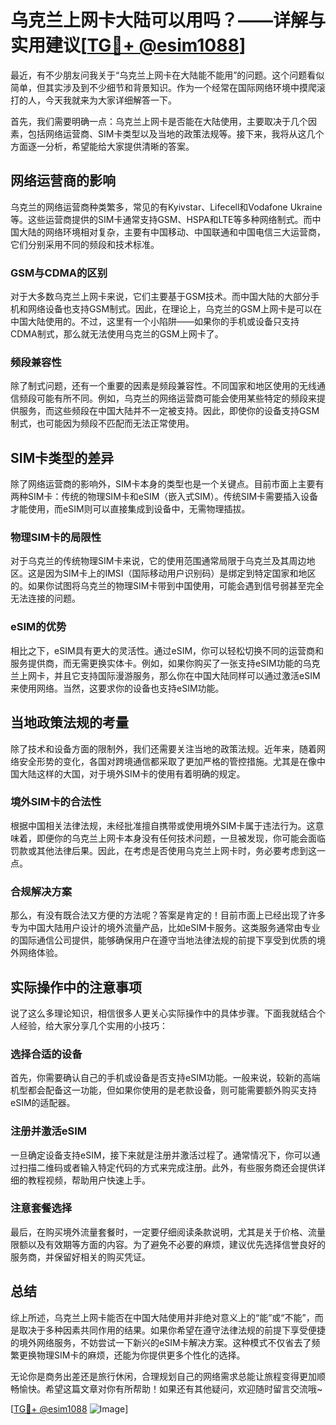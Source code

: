# 乌克兰上网卡大陆可以用吗？——详解与实用建议[[TG💪+ @esim1088](https://t.me/s/esim1088)]

最近，有不少朋友问我关于“乌克兰上网卡在大陆能不能用”的问题。这个问题看似简单，但其实涉及到不少细节和背景知识。作为一个经常在国际网络环境中摸爬滚打的人，今天我就来为大家详细解答一下。

首先，我们需要明确一点：乌克兰上网卡是否能在大陆使用，主要取决于几个因素，包括网络运营商、SIM卡类型以及当地的政策法规等。接下来，我将从这几个方面逐一分析，希望能给大家提供清晰的答案。

## 网络运营商的影响

乌克兰的网络运营商种类繁多，常见的有Kyivstar、Lifecell和Vodafone Ukraine等。这些运营商提供的SIM卡通常支持GSM、HSPA和LTE等多种网络制式。而中国大陆的网络环境相对复杂，主要有中国移动、中国联通和中国电信三大运营商，它们分别采用不同的频段和技术标准。

### GSM与CDMA的区别

对于大多数乌克兰上网卡来说，它们主要基于GSM技术。而中国大陆的大部分手机和网络设备也支持GSM制式。因此，在理论上，乌克兰的GSM上网卡是可以在中国大陆使用的。不过，这里有一个小陷阱——如果你的手机或设备只支持CDMA制式，那么就无法使用乌克兰的GSM上网卡了。

### 频段兼容性

除了制式问题，还有一个重要的因素是频段兼容性。不同国家和地区使用的无线通信频段可能有所不同。例如，乌克兰的网络运营商可能会使用某些特定的频段来提供服务，而这些频段在中国大陆并不一定被支持。因此，即使你的设备支持GSM制式，也可能因为频段不匹配而无法正常使用。

## SIM卡类型的差异

除了网络运营商的影响外，SIM卡本身的类型也是一个关键点。目前市面上主要有两种SIM卡：传统的物理SIM卡和eSIM（嵌入式SIM）。传统SIM卡需要插入设备才能使用，而eSIM则可以直接集成到设备中，无需物理插拔。

### 物理SIM卡的局限性

对于乌克兰的传统物理SIM卡来说，它的使用范围通常局限于乌克兰及其周边地区。这是因为SIM卡上的IMSI（国际移动用户识别码）是绑定到特定国家和地区的。如果你试图将乌克兰的物理SIM卡带到中国使用，可能会遇到信号弱甚至完全无法连接的问题。

### eSIM的优势

相比之下，eSIM具有更大的灵活性。通过eSIM，你可以轻松切换不同的运营商和服务提供商，而无需更换实体卡。例如，如果你购买了一张支持eSIM功能的乌克兰上网卡，并且它支持国际漫游服务，那么你在中国大陆同样可以通过激活eSIM来使用网络。当然，这要求你的设备也支持eSIM功能。

## 当地政策法规的考量

除了技术和设备方面的限制外，我们还需要关注当地的政策法规。近年来，随着网络安全形势的变化，各国对跨境通信都采取了更加严格的管控措施。尤其是在像中国大陆这样的大国，对于境外SIM卡的使用有着明确的规定。

### 境外SIM卡的合法性

根据中国相关法律法规，未经批准擅自携带或使用境外SIM卡属于违法行为。这意味着，即便你的乌克兰上网卡本身没有任何技术问题，一旦被发现，你可能会面临罚款或其他法律后果。因此，在考虑是否使用乌克兰上网卡时，务必要考虑到这一点。

### 合规解决方案

那么，有没有既合法又方便的方法呢？答案是肯定的！目前市面上已经出现了许多专为中国大陆用户设计的境外流量产品，比如eSIM卡服务。这类服务通常由专业的国际通信公司提供，能够确保用户在遵守当地法律法规的前提下享受到优质的境外网络体验。

## 实际操作中的注意事项

说了这么多理论知识，相信很多人更关心实际操作中的具体步骤。下面我就结合个人经验，给大家分享几个实用的小技巧：

### 选择合适的设备

首先，你需要确认自己的手机或设备是否支持eSIM功能。一般来说，较新的高端机型都会配备这一功能，但如果你使用的是老款设备，则可能需要额外购买支持eSIM的适配器。

### 注册并激活eSIM

一旦确定设备支持eSIM，接下来就是注册并激活过程了。通常情况下，你可以通过扫描二维码或者输入特定代码的方式来完成注册。此外，有些服务商还会提供详细的教程视频，帮助用户快速上手。

### 注意套餐选择

最后，在购买境外流量套餐时，一定要仔细阅读条款说明，尤其是关于价格、流量限额以及有效期等方面的内容。为了避免不必要的麻烦，建议优先选择信誉良好的服务商，并保留好相关的购买凭证。

## 总结

综上所述，乌克兰上网卡能否在中国大陆使用并非绝对意义上的“能”或“不能”，而是取决于多种因素共同作用的结果。如果你希望在遵守法律法规的前提下享受便捷的境外网络服务，不妨尝试一下新兴的eSIM卡解决方案。这种模式不仅省去了频繁更换物理SIM卡的麻烦，还能为你提供更多个性化的选择。

无论你是商务出差还是旅行休闲，合理规划自己的网络需求总能让旅程变得更加顺畅愉快。希望这篇文章对你有所帮助！如果还有其他疑问，欢迎随时留言交流哦~

[[TG💪+ @esim1088](https://t.me/s/esim1088) ![Image](https://i.postimg.cc/4NQfJmqS/Snipaste-2025-05-13-00-14-12.png)]
